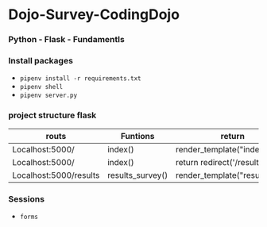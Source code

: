 # Dojo-Survey-CodingDojo
### Python - Flask - Fundamentls
### Install packages
* ```pipenv install -r requirements.txt```
* ```pipenv shell```
* ```pipenv server.py```
### project structure flask
| routs                  | Funtions         | return                         | methods |
|------------------------|------------------|--------------------------------|---------|
| Localhost:5000/        | index()          | render_template("index.html")  | GET     |
| Localhost:5000/        | index()          | return redirect('/results')    | POST    |
| Localhost:5000/results | results_survey() | render_template("result.html") | GET     |
### Sessions
* ```forms```
